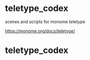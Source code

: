 # teletype_codex

scenes and scripts for monome teletype

https://monome.org/docs/teletype/


# teletype_codex
